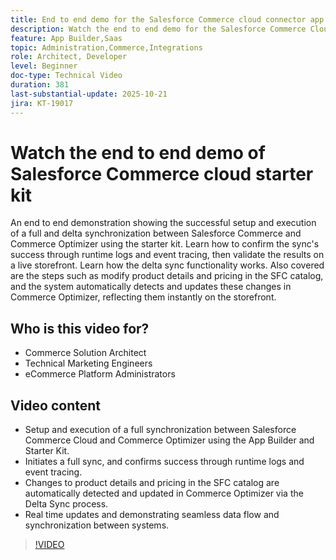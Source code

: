 ```yaml
---
title: End to end demo for the Salesforce Commerce cloud connector app
description: Watch the end to end demo for the Salesforce Commerce Cloud with Adobe Commerce Optimizer.
feature: App Builder,Saas
topic: Administration,Commerce,Integrations
role: Architect, Developer
level: Beginner
doc-type: Technical Video
duration: 381
last-substantial-update: 2025-10-21
jira: KT-19017
---
```


# Watch the end to end demo of Salesforce Commerce cloud starter kit

An end to end demonstration showing the successful setup and execution of a full and delta synchronization between Salesforce Commerce and Commerce Optimizer using the starter kit. Learn how to confirm the sync's success through runtime logs and event tracing, then validate the results on a live storefront. Learn how the delta sync functionality works. Also covered are the steps such as modify product details and pricing in the SFC catalog, and the system automatically detects and updates these changes in Commerce Optimizer, reflecting them instantly on the storefront.

## Who is this video for?

* Commerce Solution Architect
* Technical Marketing Engineers
* eCommerce Platform Administrators

## Video content

* Setup and execution of a full synchronization between Salesforce Commerce Cloud and Commerce Optimizer using the App Builder and Starter Kit.
* Initiates a full sync, and confirms success through runtime logs and event tracing.
* Changes to product details and pricing in the SFC catalog are automatically detected and updated in Commerce Optimizer via the Delta Sync process.
* Real time updates and demonstrating seamless data flow and synchronization between systems.

>[!VIDEO](https://video.tv.adobe.com/v/3476082?learn=on)
